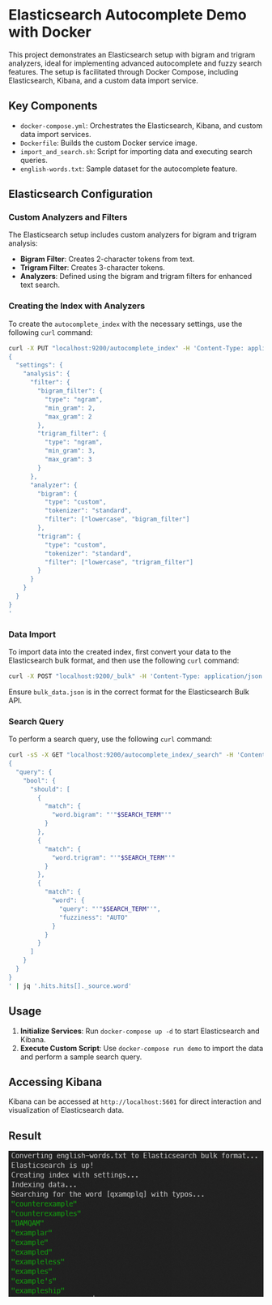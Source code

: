 # Elasticsearch Autocomplete Demo with Docker

This project demonstrates an Elasticsearch setup with bigram and trigram analyzers, ideal for implementing advanced autocomplete and fuzzy search features. The setup is facilitated through Docker Compose, including Elasticsearch, Kibana, and a custom data import service.

## Key Components

- `docker-compose.yml`: Orchestrates the Elasticsearch, Kibana, and custom data import services.
- `Dockerfile`: Builds the custom Docker service image.
- `import_and_search.sh`: Script for importing data and executing search queries.
- `english-words.txt`: Sample dataset for the autocomplete feature.

## Elasticsearch Configuration

### Custom Analyzers and Filters

The Elasticsearch setup includes custom analyzers for bigram and trigram analysis:

- **Bigram Filter**: Creates 2-character tokens from text.
- **Trigram Filter**: Creates 3-character tokens.
- **Analyzers**: Defined using the bigram and trigram filters for enhanced text search.

### Creating the Index with Analyzers

To create the `autocomplete_index` with the necessary settings, use the following `curl` command:

```bash
curl -X PUT "localhost:9200/autocomplete_index" -H 'Content-Type: application/json' -d'
{
  "settings": {
    "analysis": {
      "filter": {
        "bigram_filter": {
          "type": "ngram",
          "min_gram": 2,
          "max_gram": 2
        },
        "trigram_filter": {
          "type": "ngram",
          "min_gram": 3,
          "max_gram": 3
        }
      },
      "analyzer": {
        "bigram": {
          "type": "custom",
          "tokenizer": "standard",
          "filter": ["lowercase", "bigram_filter"]
        },
        "trigram": {
          "type": "custom",
          "tokenizer": "standard",
          "filter": ["lowercase", "trigram_filter"]
        }
      }
    }
  }
}
'
```

### Data Import

To import data into the created index, first convert your data to the Elasticsearch bulk format, and then use the following `curl` command:

```bash
curl -X POST "localhost:9200/_bulk" -H 'Content-Type: application/json' --data-binary @bulk_data.json
```

Ensure `bulk_data.json` is in the correct format for the Elasticsearch Bulk API.

### Search Query

To perform a search query, use the following `curl` command:

```bash
curl -sS -X GET "localhost:9200/autocomplete_index/_search" -H 'Content-Type: application/json' -d'
{
  "query": {
    "bool": {
      "should": [
        {
          "match": {
            "word.bigram": "'"$SEARCH_TERM"'"
          }
        },
        {
          "match": {
            "word.trigram": "'"$SEARCH_TERM"'"
          }
        },
        {
          "match": {
            "word": {
              "query": "'"$SEARCH_TERM"'",
              "fuzziness": "AUTO"
            }
          }
        }
      ]
    }
  }
}
' | jq '.hits.hits[]._source.word'
```

## Usage

1. **Initialize Services**: Run `docker-compose up -d` to start Elasticsearch and Kibana.
2. **Execute Custom Script**: Use `docker-compose run demo` to import the data and perform a sample search query.

## Accessing Kibana

Kibana can be accessed at `http://localhost:5601` for direct interaction and visualization of Elasticsearch data.

## Result

![image](./screenshots/result.png)
